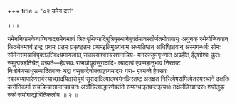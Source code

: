 +++
title = "०२ यमेन दत्तं"

+++

यमेननियामकेनाग्निनादत्तमेनमश्वं त्रितःपृथिव्यादिषुत्रिषुस्थानेषुवर्तमानस्तीर्णतमोवावायुः अयुनक् रथेयोजितवान् किञ्चैनमश्वं इन्द्रः प्रथमः प्रतमः प्रकृष्टतमः प्रथमइतिमुख्यनाम अध्यतिष्ठत् अधिष्ठितवान् अस्यगन्धर्वः सोमः सोमेनसमयाविपृक्तइतिवक्ष्यमाणत्वात् सचास्याश्वस्यरशनान्निय- मनरज्जुमगृभ्णात् अग्रहीत् ईदृशोश्वः कुतः समुत्पन्नइतिचेत् उच्यते—हेवसवः रश्मयोयूयंसूरादादि- त्यादश्वं एवम्महानुभावं निरतष्ट निःशेषेणसाधुसम्पादितवन्तः यद्वा वसुशव्देनोक्ताएवयमादयः परा- मृश्यन्ते हेवसवः स्वस्वव्यापारेणसर्वस्याच्छादयितारोयूयं सूरादादित्यादश्वमेनन्निरतष्ट अतक्षत निरित्येषसमित्येतस्यस्थाने तक्षतिः करोतिकर्मा सचक्रियासामान्यवचनः अत्रौचित्याद्धारणेवर्तते सम्यग्धाइतवन्तइत्यर्थः तक्षेर्लङिछान्दसः शपोलुक् स्कोःसंयोगाद्योरितिकलोपः ॥ २ ॥